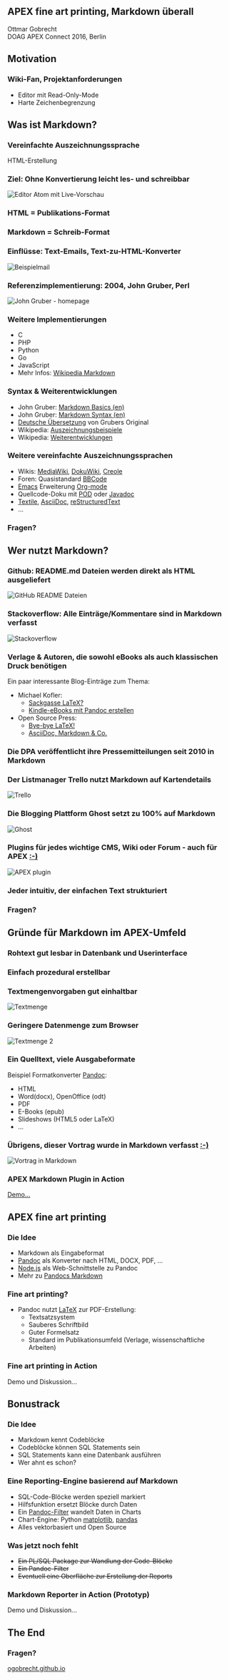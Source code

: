 ##  APEX fine art printing, Markdown überall
Ottmar Gobrecht  
DOAG APEX Connect 2016, Berlin

<!--slide-container-->

## Motivation

<!--slide-->

### Wiki-Fan, Projektanforderungen

- Editor mit Read-Only-Mode
- Harte Zeichenbegrenzung

<!--slide-container-->

## Was ist Markdown?

<!--slide-->

### Vereinfachte Auszeichnungssprache

HTML-Erstellung

<!--slide-->

### Ziel: Ohne Konvertierung leicht les- und schreibbar

![Editor Atom mit Live-Vorschau](./assets/editor-atom.png)

<!--slide-->

### HTML = Publikations-Format

### Markdown = Schreib-Format

<!--slide-->

### Einflüsse: Text-Emails, Text-zu-HTML-Konverter

![Beispielmail](./assets/beispielmail.png)

<!--slide-->

### Referenzimplementierung: 2004, John Gruber, Perl

![John Gruber - homepage](./assets/john-gruber.png)

<!--slide-->

### Weitere Implementierungen

- C
- PHP
- Python
- Go
- JavaScript
- Mehr Infos: [Wikipedia Markdown][1]

[1]: https://de.wikipedia.org/wiki/Markdown

<!--slide-->

### Syntax & Weiterentwicklungen

- John Gruber: [Markdown Basics (en)][1]
- John Gruber: [Markdown Syntax (en)][2]
- [Deutsche Übersetzung][3] von Grubers Original
- Wikipedia: [Auszeichnungsbeispiele][4]
- Wikipedia: [Weiterentwicklungen][5]

[1]: https://daringfireball.net/projects/markdown/basics
[2]: https://daringfireball.net/projects/markdown/syntax
[3]: http://markdown.de/syntax/index.html
[4]: https://de.wikipedia.org/wiki/Markdown#Auszeichnungsbeispiele
[5]: https://de.wikipedia.org/wiki/Markdown#Weiterentwicklungen

<!--slide-->

### Weitere vereinfachte Auszeichnungssprachen

- Wikis: [MediaWiki][1], [DokuWiki][2], [Creole][3]
- Foren: Quasistandard [BBCode][4]
- [Emacs][5] Erweiterung [Org-mode][6]
- Quellcode-Doku mit [POD][7] oder [Javadoc][8]
- [Textile][9], [AsciiDoc][10], [reStructuredText][11]
- ...

[1]: https://de.wikipedia.org/wiki/MediaWiki
[2]: https://www.dokuwiki.org/
[3]: https://de.wikipedia.org/wiki/Creole_(Markup)
[4]: https://de.wikipedia.org/wiki/BBCode
[5]: https://de.wikipedia.org/wiki/Emacs
[6]: https://de.wikipedia.org/wiki/Org-mode
[7]: https://de.wikipedia.org/wiki/Plain_Old_Documentation
[8]: https://de.wikipedia.org/wiki/Javadoc
[9]: https://de.wikipedia.org/wiki/Textile
[10]: https://de.wikipedia.org/wiki/AsciiDoc
[11]: https://de.wikipedia.org/wiki/ReStructuredText

<!--slide-->

### Fragen?

<!--slide-container-->

## Wer nutzt Markdown?

<!--slide-->

### Github: README.md Dateien werden direkt als HTML ausgeliefert

![GitHub README Dateien](./assets/github-readme.png) <!-- .element: width="800px" -->

<!--slide-->

### Stackoverflow: Alle Einträge/Kommentare sind in Markdown verfasst

![Stackoverflow](./assets/stackoverflow.png)

<!--slide-->

### Verlage & Autoren, die sowohl eBooks als auch klassischen Druck benötigen

Ein paar interessante Blog-Einträge zum Thema:

- Michael Kofler:
  - [Sackgasse LaTeX?][1]
  - [Kindle-eBooks mit Pandoc erstellen][2]
- Open Source Press:
  - [Bye-bye LaTeX!][3]
  - [AsciiDoc, Markdown & Co.][4]

[1]: https://kofler.info/sackgasse-latex/
[2]: https://kofler.info/kindle-ebooks-mit-pandoc-erstellen/
[3]: http://www.opensourcepress.de/de/blog/2013/05/bye_bye_latex.php
[4]: http://www.opensourcepress.de/de/blog/2013/05/asciidoc_markdown.php

<!--slide-->

### Die DPA veröffentlicht ihre Pressemitteilungen seit 2010 in Markdown

<!--slide-->

### Der Listmanager Trello nutzt Markdown auf Kartendetails

![Trello](./assets/trello.png) <!-- .element: width="800px" -->

<!--slide-->

### Die Blogging Plattform Ghost setzt zu 100% auf Markdown

![Ghost](./assets/ghost.png) <!-- .element: width="800px" -->

<!--slide-->

### Plugins für jedes wichtige CMS, Wiki oder Forum - auch für APEX [:-)][1]

![APEX plugin](./assets/apex-plugin.png) <!-- .element: width="800px" -->

[1]: https://apex.oracle.com/pls/apex/f?p=66154:1

<!--slide-->

### Jeder intuitiv, der einfachen Text strukturiert

<!--slide-->

### Fragen?

<!--slide-container-->

## Gründe für Markdown im APEX-Umfeld

<!--slide-->

### Rohtext gut lesbar in Datenbank und Userinterface

<!--slide-->

### Einfach prozedural erstellbar

<!--slide-->

### Textmengenvorgaben gut einhaltbar

![Textmenge](./assets/textmenge.png)

<!--slide-->

### Geringere Datenmenge zum Browser

![Textmenge 2](./assets/textmenge2.png)

<!--slide-->

### Ein Quelltext, viele Ausgabeformate

Beispiel Formatkonverter [Pandoc][1]:

- HTML
- Word(docx), OpenOffice (odt)
- PDF
- E-Books (epub)
- Slideshows (HTML5 oder LaTeX)
- ...

[1]: http://pandoc.org/

<!--slide-->

### Übrigens, dieser Vortrag wurde in Markdown verfasst [:-)][1]

![Vortrag in Markdown](./assets/vortrag.png)

[1]: http://pandoc.org/README.html#producing-slide-shows-with-pandoc

<!--slide-->

### APEX Markdown Plugin in Action

[Demo...][1]

[1]: https://apex.oracle.com/pls/apex/f?p=66154:1

<!--slide-container-->

## APEX fine art printing

<!--slide-->

### Die Idee

- Markdown als Eingabeformat
- [Pandoc][1] als Konverter nach HTML, DOCX, PDF, ...
- [Node.js][2] als Web-Schnittstelle zu Pandoc
- Mehr zu [Pandocs Markdown][3]

[1]: http://pandoc.org/
[2]: https://nodejs.org/
[3]: http://pandoc.org/README.html#pandocs-markdown

<!--slide-->

### Fine art printing?

- Pandoc nutzt [LaTeX][1] zur PDF-Erstellung:
  - Textsatzsystem
  - Sauberes Schriftbild
  - Guter Formelsatz
  - Standard im Publikationsumfeld (Verlage, wissenschaftliche Arbeiten)

[1]: https://de.wikipedia.org/wiki/LaTeX

<!--slide-->

### Fine art printing in Action

Demo und Diskussion...

<!--slide-container-->

## Bonustrack

<!--slide-->

### Die Idee

- Markdown kennt Codeblöcke
- Codeblöcke können SQL Statements sein
- SQL Statements kann eine Datenbank ausführen
- Wer ahnt es schon?

<!--slide-->

### Eine Reporting-Engine basierend auf Markdown

- SQL-Code-Blöcke werden speziell markiert
- Hilfsfunktion ersetzt Blöcke durch Daten
- Ein [Pandoc-Filter][1] wandelt Daten in Charts
- Chart-Engine: Python [matplotlib][2], [pandas][3]
- Alles vektorbasiert und Open Source

[1]: http://pandoc.org/scripting.html
[2]: http://matplotlib.org/
[3]: http://pandas.pydata.org/index.html

<!--slide-->

### Was jetzt noch fehlt

- ~~Ein PL/SQL Package zur Wandlung der Code-Blöcke~~
- ~~Ein Pandoc-Filter~~
- ~~Eventuell eine Oberfläche zur Erstellung der Reports~~

<!--slide-->

### Markdown Reporter in Action (Prototyp)

Demo und Diskussion...

<!--slide-->

## The End

### Fragen?

[ogobrecht.github.io][1]

[1]: https://ogobrecht.github.io
